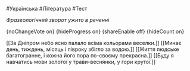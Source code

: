 #Українська #Література #Тест

*Фразеологічний зворот ужито в реченні*

{noChangeVote on}
{hideProgress on}
{shareEnable off}
{hideCount on}

[[За Дніпром небо ясно палало всіма кольорами веселки.]]
[[Минає день, тиждень, місяць і півроку збігло за водою.]]
[[Життя людське багатогранне, і кожна його пора по-своєму прекрасна.]]
[[Буду я навчатись мови золотої у трави-веснянки, у гори крутої.]]
